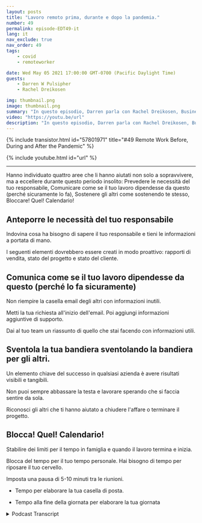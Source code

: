 ```yaml
---
layout: posts
title: "Lavoro remoto prima, durante e dopo la pandemia."
number: 49
permalink: episode-EDT49-it
lang: it
nav_exclude: true
nav_order: 49
tags:
    - covid
    - remoteworker

date: Wed May 05 2021 17:00:00 GMT-0700 (Pacific Daylight Time)
guests:
    - Darren W Pulsipher
    - Rachel Dreikosen

img: thumbnail.png
image: thumbnail.png
summary: "In questo episodio, Darren parla con Rachel Dreikosen, Business Development Manager del settore pubblico presso Intel, di come COVID-19 abbia influenzato il suo equilibrio tra lavoro e vita privata e del motivo per cui ha iniziato un blog per aiutare altre professioniste tecniche nel settore delle vendite."
video: "https://youtu.be/url"
description: "In questo episodio, Darren parla con Rachel Dreikosen, Business Development Manager del settore pubblico presso Intel, di come COVID-19 abbia influenzato il suo equilibrio tra lavoro e vita privata e del motivo per cui ha iniziato un blog per aiutare altre professioniste tecniche nel settore delle vendite."
---
```


<div>
{% include transistor.html id="57801971" title="#49 Remote Work Before, During and After the Pandemic" %}

{% include youtube.html id="url" %}
</div>

---

Hanno individuato quattro aree che li hanno aiutati non solo a sopravvivere, ma a eccellere durante questo periodo insolito: Prevedere le necessità del tuo responsabile, Comunicare come se il tuo lavoro dipendesse da questo (perché sicuramente lo fa), Sostenere gli altri come sostenendo te stesso, Bloccare! Quel! Calendario!

## Anteporre le necessità del tuo responsabile

Indovina cosa ha bisogno di sapere il tuo responsabile e tieni le informazioni a portata di mano.

I seguenti elementi dovrebbero essere creati in modo proattivo: rapporti di vendita, stato del progetto e stato del cliente.

## Comunica come se il tuo lavoro dipendesse da questo (perché lo fa sicuramente)

Non riempire la casella email degli altri con informazioni inutili.

Metti la tua richiesta all'inizio dell'email. Poi aggiungi informazioni aggiuntive di supporto.

Dai al tuo team un riassunto di quello che stai facendo con informazioni utili.

## Sventola la tua bandiera sventolando la bandiera per gli altri.

Un elemento chiave del successo in qualsiasi azienda è avere risultati visibili e tangibili.

Non puoi sempre abbassare la testa e lavorare sperando che si faccia sentire da sola.

Riconosci gli altri che ti hanno aiutato a chiudere l'affare o terminare il progetto.

## Blocca! Quel! Calendario!

Stabilire dei limiti per il tempo in famiglia e quando il lavoro termina e inizia.

Blocca del tempo per il tuo tempo personale. Hai bisogno di tempo per riposare il tuo cervello.

Imposta una pausa di 5-10 minuti tra le riunioni.

* Tempo per elaborare la tua casella di posta.

* Tempo alla fine della giornata per elaborare la tua giornata



<details>
<summary> Podcast Transcript </summary>

<p></p>

</details>
